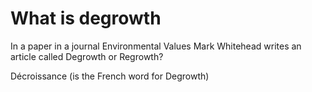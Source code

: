 # What is degrowth

In a paper in a journal Environmental Values
Mark Whitehead writes an article called 
Degrowth or Regrowth?

Décroissance (is the French word for Degrowth)